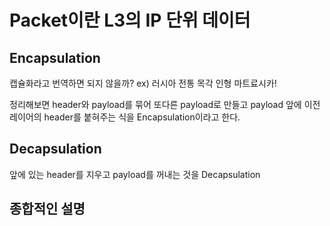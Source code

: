 # Packet이란 L3의 IP 단위 데이터 
## Encapsulation
캡슐화라고 번역하면 되지 않을까? 
ex) 러시아 전통 목각 인형 마트료시카! 

정리해보면 header와 payload를 묶어 또다른 payload로 만들고 payload 앞에 이전 레이어의 header를 붙혀주는 식을 Encapsulation이라고 한다. 


## Decapsulation
앞에 있는 header를 지우고 payload를 꺼내는 것을 Decapsulation 

## 종합적인 설명
